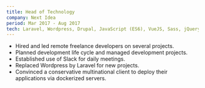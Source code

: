 ```yaml
---
title: Head of Technology
company: Next Idea
period: Mar 2017 - Aug 2017
tech: Laravel, Wordpress, Drupal, JavaScript (ES6), VueJS, Sass, jQuery
---
```


- Hired and led remote freelance developers on several projects.
- Planned development life cycle and managed development projects.
- Established use of Slack for daily meetings.
- Replaced Wordpress by Laravel for new projects.
- Convinced a conservative multinational client to deploy their applications via dockerized servers.